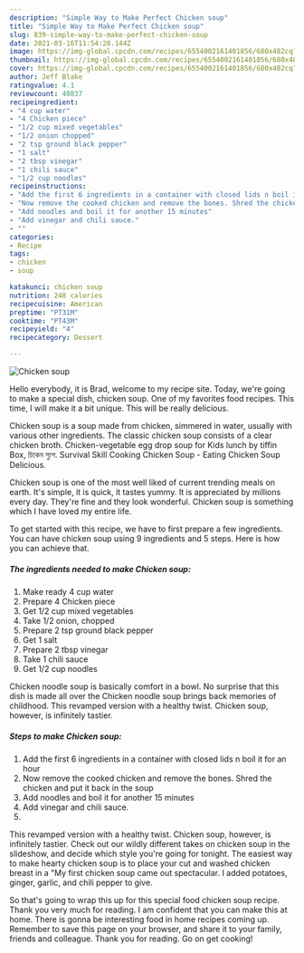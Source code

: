 ```yaml
---
description: "Simple Way to Make Perfect Chicken soup"
title: "Simple Way to Make Perfect Chicken soup"
slug: 839-simple-way-to-make-perfect-chicken-soup
date: 2021-03-16T11:54:28.144Z
image: https://img-global.cpcdn.com/recipes/6554002161401856/680x482cq70/chicken-soup-recipe-main-photo.jpg
thumbnail: https://img-global.cpcdn.com/recipes/6554002161401856/680x482cq70/chicken-soup-recipe-main-photo.jpg
cover: https://img-global.cpcdn.com/recipes/6554002161401856/680x482cq70/chicken-soup-recipe-main-photo.jpg
author: Jeff Blake
ratingvalue: 4.1
reviewcount: 40837
recipeingredient:
- "4 cup water"
- "4 Chicken piece"
- "1/2 cup mixed vegetables"
- "1/2 onion chopped"
- "2 tsp ground black pepper"
- "1 salt"
- "2 tbsp vinegar"
- "1 chili sauce"
- "1/2 cup noodles"
recipeinstructions:
- "Add the first 6 ingredients in a container with closed lids n boil it for an hour"
- "Now remove the cooked chicken and remove the bones. Shred the chicken and put it back in the soup"
- "Add noodles and boil it for another 15 minutes"
- "Add vinegar and chili sauce."
- ""
categories:
- Recipe
tags:
- chicken
- soup

katakunci: chicken soup 
nutrition: 248 calories
recipecuisine: American
preptime: "PT31M"
cooktime: "PT43M"
recipeyield: "4"
recipecategory: Dessert

---
```



![Chicken soup](https://img-global.cpcdn.com/recipes/6554002161401856/680x482cq70/chicken-soup-recipe-main-photo.jpg)

Hello everybody, it is Brad, welcome to my recipe site. Today, we're going to make a special dish, chicken soup. One of my favorites food recipes. This time, I will make it a bit unique. This will be really delicious.

Chicken soup is a soup made from chicken, simmered in water, usually with various other ingredients. The classic chicken soup consists of a clear chicken broth. Chicken-vegetable egg drop soup for Kids lunch by tiffin Box, চিকেন স্যুপ. Survival Skill Cooking Chicken Soup - Eating Chicken Soup Delicious.

Chicken soup is one of the most well liked of current trending meals on earth. It's simple, it is quick, it tastes yummy. It is appreciated by millions every day. They're fine and they look wonderful. Chicken soup is something which I have loved my entire life.


To get started with this recipe, we have to first prepare a few ingredients. You can have chicken soup using 9 ingredients and 5 steps. Here is how you can achieve that.

<!--inarticleads1-->

##### The ingredients needed to make Chicken soup:

1. Make ready 4 cup water
1. Prepare 4 Chicken piece
1. Get 1/2 cup mixed vegetables
1. Take 1/2 onion, chopped
1. Prepare 2 tsp ground black pepper
1. Get 1 salt
1. Prepare 2 tbsp vinegar
1. Take 1 chili sauce
1. Get 1/2 cup noodles


Chicken noodle soup is basically comfort in a bowl. No surprise that this dish is made all over the Chicken noodle soup brings back memories of childhood. This revamped version with a healthy twist. Chicken soup, however, is infinitely tastier. 

<!--inarticleads2-->

##### Steps to make Chicken soup:

1. Add the first 6 ingredients in a container with closed lids n boil it for an hour
1. Now remove the cooked chicken and remove the bones. Shred the chicken and put it back in the soup
1. Add noodles and boil it for another 15 minutes
1. Add vinegar and chili sauce.
1. 


This revamped version with a healthy twist. Chicken soup, however, is infinitely tastier. Check out our wildly different takes on chicken soup in the slideshow, and decide which style you&#39;re going for tonight. The easiest way to make hearty chicken soup is to place your cut and washed chicken breast in a &#34;My first chicken soup came out spectacular. I added potatoes, ginger, garlic, and chili pepper to give. 

So that's going to wrap this up for this special food chicken soup recipe. Thank you very much for reading. I am confident that you can make this at home. There is gonna be interesting food in home recipes coming up. Remember to save this page on your browser, and share it to your family, friends and colleague. Thank you for reading. Go on get cooking!
